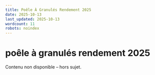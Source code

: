 ```yaml
---
title: Poêle À Granulés Rendement 2025
date: 2025-10-13
last_updated: 2025-10-13
wordcount: 11
robots: noindex
---
```


# poêle à granulés rendement 2025

Contenu non disponible – hors sujet.